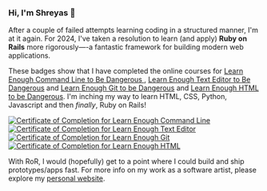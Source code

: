 ### Hi, I'm Shreyas 👋

<!--
**shreyas314159/shreyas314159** is a ✨ _special_ ✨ repository because its `README.md` (this file) appears on your GitHub profile.

Here are some ideas to get you started:

- 🔭 I’m currently working on ...
- 🌱 I’m currently learning ...
- 👯 I’m looking to collaborate on ...
- 🤔 I’m looking for help with ...
- 💬 Ask me about ...
- 📫 How to reach me: ...
- 😄 Pronouns: ...
- ⚡ Fun fact: ...
-->

After a couple of failed attempts learning coding in a structured manner, I'm at it again. For 2024, I've taken a resolution to learn (and apply) <strong>Ruby on Rails</strong> more rigorously—-a fantastic framework for building modern web applications.

These badges show that I have completed the online courses for <a href="https://www.learnenough.com/certificates/shreyas314159/command-line-tutorial">Learn Enough Command Line to Be Dangerous </a>, <a href="https://www.learnenough.com/certificates/shreyas314159/text-editor-tutorial">Learn Enough Text Editor to Be Dangerous</a> and <a href="https://www.learnenough.com/certificates/shreyas314159/git-tutorial">Learn Enough Git to be Dangerous</a> and <a href="https://www.learnenough.com/certificates/shreyasprakash/html-tutorial">Learn Enough HTML to be Dangerous</a>. I'm inching my way to learn HTML, CSS, Python, Javascript and then *finally*, Ruby on Rails!

<a href="https://www.learnenough.com/certificates/shreyasprakash"><img src="https://www.learnenough.com/certificates/shreyasprakash/command-line-tutorial.svg" alt="Certificate of Completion for Learn Enough Command Line"></a><a href="https://www.learnenough.com/certificates/shreyasprakash"><img src="https://www.learnenough.com/certificates/shreyasprakash/text-editor-tutorial.svg" alt="Certificate of Completion for Learn Enough Text Editor"></a><a href="https://www.learnenough.com/certificates/shreyasprakash"><img src="https://www.learnenough.com/certificates/shreyasprakash/git-tutorial.svg" alt="Certificate of Completion for Learn Enough Git"></a><a href="https://www.learnenough.com/certificates/shreyasprakash"><img src="https://www.learnenough.com/certificates/shreyasprakash/html-tutorial.svg" alt="Certificate of Completion for Learn Enough HTML"></a>

With RoR, I would (hopefully) get to a point where I could build and ship prototypes/apps fast. For more info on my work as a software artist, please explore my <a href="https://www.shreyasprakash.com">personal website</a>.

